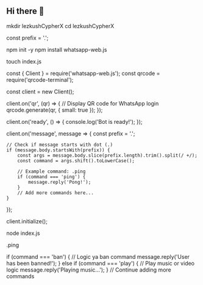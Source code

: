 ## Hi there 👋
mkdir lezkushCypherX
cd lezkushCypherX
<!--
**lezkush8/lezkush8** is a ✨ _special_ ✨ repository because its `README.md` (this file) appears on your GitHub profile.

Here are some ideas to get you started:

- 🔭 I’m currently working on ...
- 🌱 I’m currently learning ...
- 👯 I’m looking to collaborate on ...
- 🤔 I’m looking for help with ...
- 💬 Ask me about ...
- 📫 How to reach me: ...
- 😄 Pronouns: ...
- ⚡ Fun fact: ...
-->
const prefix = '.';




npm init -y
npm install whatsapp-web.js


touch index.js





const { Client } = require('whatsapp-web.js');
const qrcode = require('qrcode-terminal');

const client = new Client();

client.on('qr', (qr) => {
    // Display QR code for WhatsApp login
    qrcode.generate(qr, { small: true });
});

client.on('ready', () => {
    console.log('Bot is ready!');
});

client.on('message', message => {
    const prefix = '.';

    // Check if message starts with dot (.)
    if (message.body.startsWith(prefix)) {
        const args = message.body.slice(prefix.length).trim().split(/ +/);
        const command = args.shift().toLowerCase();

        // Example command: .ping
        if (command === 'ping') {
            message.reply('Pong!');
        }
        // Add more commands here...
    }
});

client.initialize();


node index.js

.ping

if (command === 'ban') {
    // Logic ya ban command
    message.reply('User has been banned!');
} else if (command === 'play') {
    // Play music or video logic
    message.reply('Playing music...');
}
// Continue adding more commands

